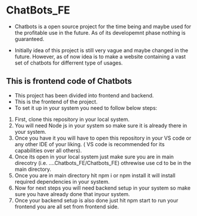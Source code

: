 # ChatBots_FE

* Chatbots is a open source project for the time being and maybe used for the profitable use in the future. As of its developemnt phase nothing is guaranteed.

* Initially idea of this project is still very vague and maybe changed in the future. However, as of now idea is to make a website containing a vast set of chatbots for differrent type of usages. 

## This is frontend code of Chatbots
* This project has been divided into frontend and backend.
* This is the frontend of the project.
* To set it up in your system you need to follow below steps:
1. First, clone this repository in your local system.
2. You will need Node js in your system so make sure it is already there in your system.
3. Once you have it you will have to open this repository in your VS code or any other IDE of your liking. ( VS code is recommended for its capabilities over all others).
4. Once its open in your local system just make sure you are in main direcotry (i.e. ....Chatbots_FE/Chatbots_FE) othrewise use cd to be in the main directory.
5. Once you are in main directory hit npm i or npm install it will install required dependencies in your system.
6. Now for next steps you will need backend setup in your system so make sure you have already done that inyour system.
7. Once your backend setup is also done just hit npm start to run your frontend you are all set from frontend side.